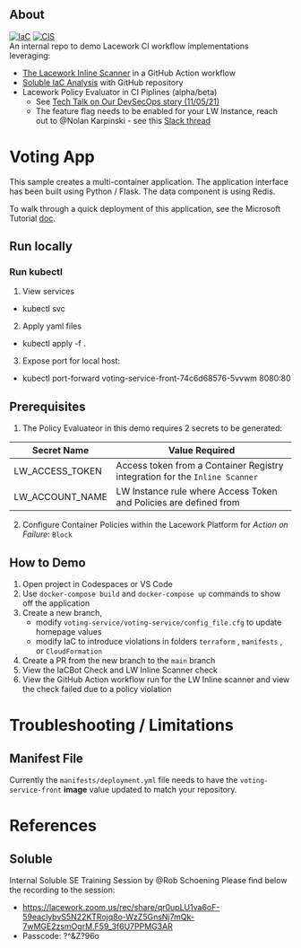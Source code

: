## About

[![IaC](https://app.soluble.cloud/api/v1/public/badges/12019c76-9c5a-4efc-aa63-d79cb8d13c71.svg)](https://app.soluble.cloud/repos/details/github.com/james-leha/demo-lw-iac-container-scanning)  [![CIS](https://app.soluble.cloud/api/v1/public/badges/e6b18e74-e04a-4b17-9143-221934469ab0.svg)](https://app.soluble.cloud/repos/details/github.com/james-leha/demo-lw-iac-container-scanning)  
An internal repo to demo Lacework CI workflow implementations leveraging:
- [The Lacework Inline Scanner](https://docs.lacework.com/integrate-the-lacework-inline-scanner-with-ci-pipelines) in a GitHub Action workflow
- [Soluble IaC Analysis](https://docs.lacework.com/infrastructure-as-code-security-analysis) with GitHub repository
- Lacework Policy Evaluator in CI Piplines (alpha/beta)
  - See [Tech Talk on Our DevSecOps story (11/05/21)](https://lacework.atlassian.net/wiki/spaces/ENG/pages/2312110131/Tech+Talks#%5Bdate%5D---Shifting-Security-Left---Our-DevSecOps-Story-by-%40Chitra-Kumar-%40Divyang-Soni)
  - The feature flag needs to be enabled for your LW Instance, reach out to @Nolan Karpinski - see this [Slack thread](https://lacework.slack.com/archives/C01EN2YLSGN/p1639157060003100?thread_ts=1639093761.466500&cid=C01EN2YLSGN)

# Voting App

This sample creates a multi-container application. The application interface has been built using Python / Flask. The data component is using Redis.

To walk through a quick deployment of this application, see the Microsoft Tutorial [doc](https://docs.microsoft.com/en-us/azure/aks/tutorial-kubernetes-prepare-app).

## Run locally

### Run kubectl
1. View services
- kubectl svc
2. Apply yaml files
- kubectl apply -f .
3. Expose port for local host: 
- kubectl port-forward voting-service-front-74c6d68576-5vvwm 8080:80  

## Prerequisites

1. The Policy Evaluateor in this demo requires 2 secrets to be generated:

| Secret Name | Value Required |
|-------------      |--------------- |
|LW_ACCESS_TOKEN                     | Access token from a Container Registry integration for the `Inline Scanner` |
|LW_ACCOUNT_NAME                     | LW Instance rule where Access Token and Policies are defined from |

2. Configure Container Policies within the Lacework Platform for *Action on Failure*: `Block` 

## How to Demo
1. Open project in Codespaces or VS Code
2. Use `docker-compose build` and `docker-compose up` commands to show off the application
3. Create a new branch, 
    - modify `voting-service/voting-service/config_file.cfg` to update homepage values
    - modify IaC to introduce violations in folders `terraform` , `manifests` , or `CloudFormation`
1. Create a PR from the new branch to the `main` branch
2. View the IaCBot Check and LW Inline Scanner check
3. View the GitHub Action workflow run for the LW Inline scanner and view the check failed due to a policy violation


# Troubleshooting / Limitations

## Manifest File
Currently the `manifests/deployment.yml` file needs to have the `voting-service-front` **image** value updated to match your repository.

# References

## Soluble
Internal Soluble SE Training Session by @Rob Schoening 
Please find below the recording to the session:
- https://lacework.zoom.us/rec/share/qr0upLU1va6oF-59eaclybvS5N22KTRojq8o-WzZ5GnsNj7mQk-7wMGE2zsmOgrM.F59_3f6U7PPMG3AR 
- Passcode: ?^&Z?96o
